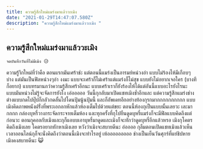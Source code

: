 ```yaml
---
title: ความรู้สึกใหม่แมร่งมาแล้ววะเมิง
date: "2021-01-29T14:47:07.580Z"
description: "ความรู้สึกใหม่แมร่งมาแล้ววะเมิง "
---
```


## ความรู้สึกใหม่แมร่งมาแล้ววะเมิง

```
จดบันทึกวันที่ไม่มีเมิง 😥
```

ความรู้าึกใหม่ที่ว่าคือ ตอนแรกมันเศร้าช่ะ แต่ตอนนี้แมร่งเป็นอารมย์หน่วงอ่า แบบไม่ร้องไห้มีเกือบๆบ่าง แต่มันเป็นฟิลหน่วงๆอ่า งงมะ แบบจะเศร้าก็ไม่เศร้าแต่แมร่งก็ไม่สุข แบบยังไม่อยากเจอใคร (บางทีก็อยาก) แบบทรมานกว่าความรู้สึกเศร้าอีกนะ แบบเศร้าเราก็ยังร้องไห้ได้แต่อันนี้แบบอะไรยังไรนะ แบบมันหน่วงไม่รู้จะจัดการยังไง เอ่อออออ วันนี้กุกลับมาเปิดแชทเมิงซ้ำอีกและ แต่ความรู้สึกแมร่งช่างต่างแบบกดไปปุ๊ปก็กลัวกดลั้นไปโดนปุ้มนู้นปุ้มนี้ และก็อัพเดทอีกอย่างท้องกุรกมากกกกกกกกกก แบบเมิงคิดภาพหนังฝรั่งที่พระเอกอกหักแล้วห้องเต็มไปด้วยแต่ขยะ ตอนนี้ห้องกุเป็นแบบนั้นเลยวะ เละมากกกก กล่องบุหรี่วางกระจัดกระจายเต็มห้อง และทุกครั้งที่กุไปยืนดูดบุหรี่แมร่งก็จะมีฟิลแบบคิดถึงแต่ก่อนวะ ตอนกุคอลกับเมิงและกุก็แอบบเอาบุหรี่มาดูดและเมิงก็จะทักว่าดูดบุหรี่อีกแล้วหรอ เมิงกุโคตรคิดถึงเมิงเลย โคตรอยากทักหาเมิงเลย หวังว่าเมิงจะสบายดีนะ อ่ออออ กุลืมตอนเปิดแชทเมิงแล้วเห็นเวลาออนไลน์กุก็จะนั่งคิดถึงว่าตอนนี้เมิงจะทำไรอยู่ เห้อออออออออ ช่างเป็นเย็นวันศุกร์ที่แย่ชิปหาย เมิงคงสบายดีนะ 😺